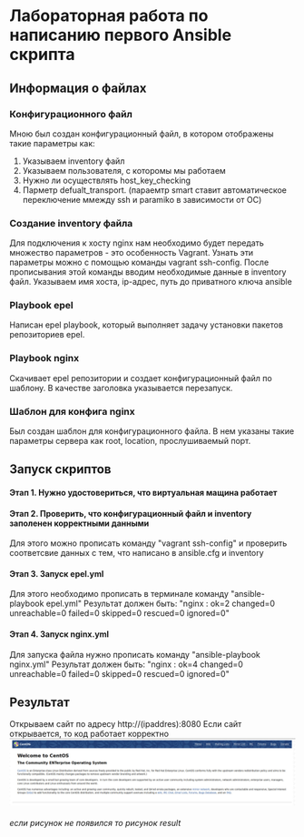 #  Лабораторная работа по написанию первого Ansible скрипта
## Информация о файлах
### Конфигурационного файл
Мною был создан конфигурационный файл, в котором отображены такие параметры как:
1. Указываем inventory файл
2. Указываем пользователя, с которомы мы работаем
3. Нужно ли осуществлять host_key_checking
4. Парметр defualt_transport. (параемтр smart ставит автоматическое переключение ммежду ssh и paramiko в зависимости от ОС)

### Создание inventory файла
Для подключения к хосту nginx нам необходимо будет передать множество параметров - это
особенность Vagrant. Узнать эти параметры можно с помощью команды vagrant ssh-config.
После прописывания этой команды вводим необходимые данные в inventory файл.
Указываем имя хоста, ip-адрес, путь до приватного ключа ansible

### Playbook epel
Написан epel playbook, который выполняет задачу установки пакетов репозиториев epel.

### Playbook nginx
Скачивает epel репозитории и создает конфигурационный файл по шаблону.
В качестве заголовка указывается перезапуск.

### Шаблон для конфига nginx
Был создан шаблон для конфигурационного файла. В нем указаны такие параметры сервера как root, location, прослушиваемый порт.


## Запуск скриптов
#### Этап 1. Нужно удостовериться, что виртуальная мащина работает
#### Этап 2. Проверить, что конфигурационный файл и inventory заполенен корректными данными 
Для этого можно прописать команду "vagrant ssh-config" и проверить соответсвие данных с тем, что написано в ansible.cfg и inventory
#### Этап 3. Запуск epel.yml
Для этого необходимо прописать в терминале команду "ansible-playbook epel.yml"
Результат должен быть:
"nginx                      : ok=2    changed=0    unreachable=0    failed=0    skipped=0    rescued=0    ignored=0"
#### Этап 4. Запуск nginx.yml
Для запуска файла нужно прописать команду "ansible-playbook nginx.yml"
Результат должен быть:
"nginx                      : ok=4    changed=0    unreachable=0    failed=0    skipped=0    rescued=0    ignored=0"

## Результат
Открываем сайт по адресу http://(ipaddres):8080
Если сайт открывается, то код работает корректно
![](result.jpg)
###### если рисунок не появился то рисунок result
